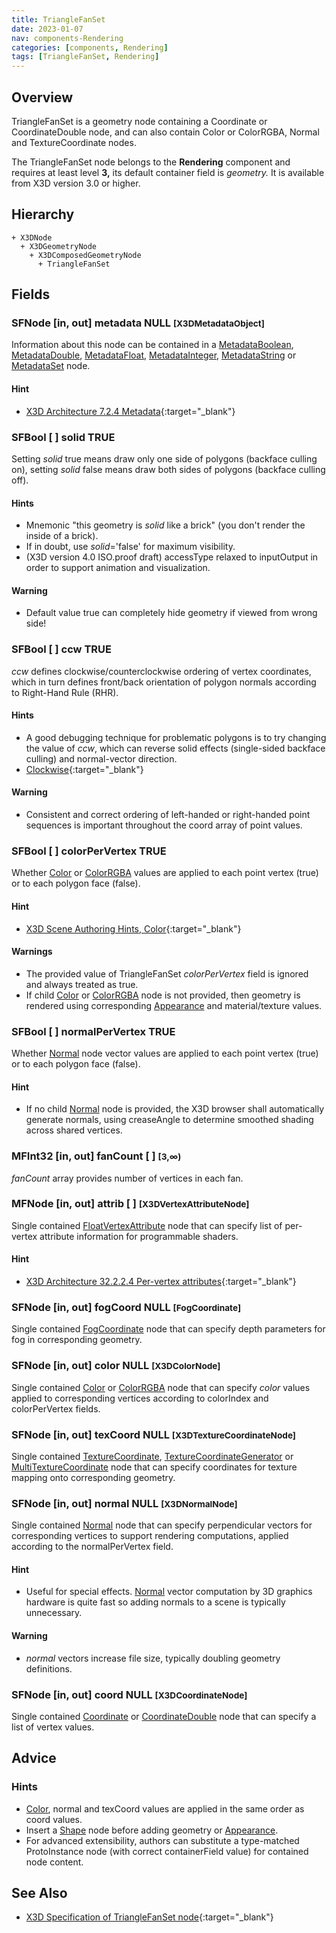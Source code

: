 ```yaml
---
title: TriangleFanSet
date: 2023-01-07
nav: components-Rendering
categories: [components, Rendering]
tags: [TriangleFanSet, Rendering]
---
```

<style>
.post h3 {
  word-spacing: 0.2em;
}
</style>

## Overview

TriangleFanSet is a geometry node containing a Coordinate or CoordinateDouble node, and can also contain Color or ColorRGBA, Normal and TextureCoordinate nodes.

The TriangleFanSet node belongs to the **Rendering** component and requires at least level **3,** its default container field is *geometry.* It is available from X3D version 3.0 or higher.

## Hierarchy

```
+ X3DNode
  + X3DGeometryNode
    + X3DComposedGeometryNode
      + TriangleFanSet
```

## Fields

### SFNode [in, out] **metadata** NULL <small>[X3DMetadataObject]</small>

Information about this node can be contained in a [MetadataBoolean](../core/metadataboolean/), [MetadataDouble](../core/metadatadouble/), [MetadataFloat](../core/metadatafloat/), [MetadataInteger](../core/metadatainteger/), [MetadataString](../core/metadatastring/) or [MetadataSet](../core/metadataset/) node.

#### Hint

- [X3D Architecture 7.2.4 Metadata](https://www.web3d.org/specifications/X3Dv4Draft/ISO-IEC19775-1v4-IS.proof//Part01/components/core.html#Metadata){:target="_blank"}

### SFBool [ ] **solid** TRUE

Setting *solid* true means draw only one side of polygons (backface culling on), setting *solid* false means draw both sides of polygons (backface culling off).

#### Hints

- Mnemonic "this geometry is *solid* like a brick" (you don't render the inside of a brick).
- If in doubt, use *solid*='false' for maximum visibility.
- (X3D version 4.0 ISO.proof draft) accessType relaxed to inputOutput in order to support animation and visualization.

#### Warning

- Default value true can completely hide geometry if viewed from wrong side!

### SFBool [ ] **ccw** TRUE

*ccw* defines clockwise/counterclockwise ordering of vertex coordinates, which in turn defines front/back orientation of polygon normals according to Right-Hand Rule (RHR).

#### Hints

- A good debugging technique for problematic polygons is to try changing the value of *ccw*, which can reverse solid effects (single-sided backface culling) and normal-vector direction.
- [Clockwise](https://en.wikipedia.org/wiki/Clockwise){:target="_blank"}

#### Warning

- Consistent and correct ordering of left-handed or right-handed point sequences is important throughout the coord array of point values.

### SFBool [ ] **colorPerVertex** TRUE

Whether [Color](../rendering/color/) or [ColorRGBA](../rendering/colorrgba/) values are applied to each point vertex (true) or to each polygon face (false).

#### Hint

- [X3D Scene Authoring Hints, Color](https://www.web3d.org/x3d/content/examples/X3dSceneAuthoringHints.html#Color){:target="_blank"}

#### Warnings

- The provided value of TriangleFanSet *colorPerVertex* field is ignored and always treated as true.
- If child [Color](../rendering/color/) or [ColorRGBA](../rendering/colorrgba/) node is not provided, then geometry is rendered using corresponding [Appearance](../shape/appearance/) and material/texture values.

### SFBool [ ] **normalPerVertex** TRUE

Whether [Normal](../rendering/normal/) node vector values are applied to each point vertex (true) or to each polygon face (false).

#### Hint

- If no child [Normal](../rendering/normal/) node is provided, the X3D browser shall automatically generate normals, using creaseAngle to determine smoothed shading across shared vertices.

### MFInt32 [in, out] **fanCount** [ ] <small>[3,∞)</small>

*fanCount* array provides number of vertices in each fan.

### MFNode [in, out] **attrib** [ ] <small>[X3DVertexAttributeNode]</small>

Single contained [FloatVertexAttribute](../shaders/floatvertexattribute/) node that can specify list of per-vertex attribute information for programmable shaders.

#### Hint

- [X3D Architecture 32.2.2.4 Per-vertex attributes](https://www.web3d.org/specifications/X3Dv4Draft/ISO-IEC19775-1v4-IS.proof//Part01/components/shaders.html#Pervertexattributes){:target="_blank"}

### SFNode [in, out] **fogCoord** NULL <small>[FogCoordinate]</small>

Single contained [FogCoordinate](../environmentaleffects/fogcoordinate/) node that can specify depth parameters for fog in corresponding geometry.

### SFNode [in, out] **color** NULL <small>[X3DColorNode]</small>

Single contained [Color](../rendering/color/) or [ColorRGBA](../rendering/colorrgba/) node that can specify *color* values applied to corresponding vertices according to colorIndex and colorPerVertex fields.

### SFNode [in, out] **texCoord** NULL <small>[X3DTextureCoordinateNode]</small>

Single contained [TextureCoordinate](../texturing/texturecoordinate/), [TextureCoordinateGenerator](../texturing/texturecoordinategenerator/) or [MultiTextureCoordinate](../texturing/multitexturecoordinate/) node that can specify coordinates for texture mapping onto corresponding geometry.

### SFNode [in, out] **normal** NULL <small>[X3DNormalNode]</small>

Single contained [Normal](../rendering/normal/) node that can specify perpendicular vectors for corresponding vertices to support rendering computations, applied according to the normalPerVertex field.

#### Hint

- Useful for special effects. [Normal](../rendering/normal/) vector computation by 3D graphics hardware is quite fast so adding normals to a scene is typically unnecessary.

#### Warning

- *normal* vectors increase file size, typically doubling geometry definitions.

### SFNode [in, out] **coord** NULL <small>[X3DCoordinateNode]</small>

Single contained [Coordinate](../rendering/coordinate/) or [CoordinateDouble](../rendering/coordinatedouble/) node that can specify a list of vertex values.

## Advice

### Hints

- [Color](../rendering/color/), normal and texCoord values are applied in the same order as coord values.
- Insert a [Shape](../shape/shape/) node before adding geometry or [Appearance](../shape/appearance/).
- For advanced extensibility, authors can substitute a type-matched ProtoInstance node (with correct containerField value) for contained node content.

## See Also

- [X3D Specification of TriangleFanSet node](https://www.web3d.org/documents/specifications/19775-1/V4.0/Part01/components/rendering.html#TriangleFanSet){:target="_blank"}
